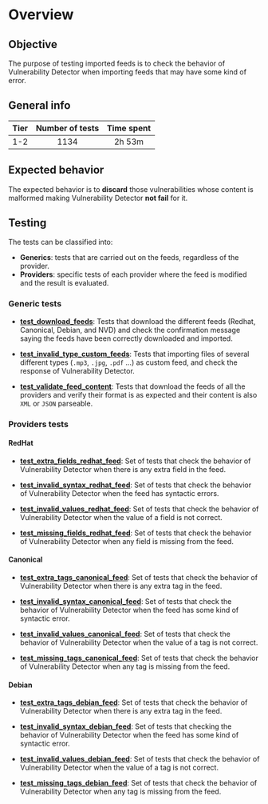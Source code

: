 # Overview

## Objective

The purpose of testing imported feeds is to check the behavior of Vulnerability Detector when importing feeds that may
have some kind of error.

## General info

|Tier | Number of tests | Time spent |
|:--:|:--:|:--:|
| 1-2 | 1134 | 2h 53m |

## Expected behavior

The expected behavior is to **discard** those vulnerabilities whose content is malformed making Vulnerability Detector
**not fail** for it.

## Testing

The tests can be classified into:

- **Generics**: tests that are carried out on the feeds, regardless of the provider.
- **Providers**: specific tests of each provider where the feed is modified and the result is evaluated.

### Generic tests

- **[test_download_feeds](test_feeds/generic/test_download_feeds.md#test-download-feeds)**: Tests that download
the different feeds (Redhat, Canonical, Debian, and NVD) and check the confirmation message saying the feeds have been
correctly downloaded and imported.

- **[test_invalid_type_custom_feeds](test_feeds/generic/test_invalid_type_custom_feeds.md#test-invalid-type-custom-feeds)**:
Tests that importing files of several different types (`.mp3`, `.jpg`, `.pdf` ...) as custom feed, and check the
response of Vulnerability Detector.

- **[test_validate_feed_content](test_feeds/generic/test_validate_feed_content.md#test-validate-feed-content)**:
Tests that download the feeds of all the providers and verify their format is as expected and their content is also
`XML` or `JSON` parseable.

### Providers tests

#### RedHat

- **[test_extra_fields_redhat_feed](test_feeds/redhat/test_extra_fields_redhat_feed.md#test-extra-fields-red-hat-feed)**:
Set of tests that check the behavior of Vulnerability Detector when there is any extra field in the feed.

- **[test_invalid_syntax_redhat_feed](test_feeds/redhat/test_invalid_syntax_redhat_feed.md#test-invalid-syntax-red-hat-feed)**:
Set of tests that check the behavior of Vulnerability Detector when the feed has syntactic errors.

- **[test_invalid_values_redhat_feed](test_feeds/redhat/test_invalid_values_redhat_feed.md#test-invalid-values-red-hat-feed)**:
Set of tests that check the behavior of Vulnerability Detector when the value of a field is not correct.

- **[test_missing_fields_redhat_feed](test_feeds/redhat/test_missing_fields_redhat_feed.md#test-missing-fields-red-hat-feed)**:
Set of tests that check the behavior of Vulnerability Detector when any field is missing from the feed.

#### Canonical

- **[test_extra_tags_canonical_feed](test_feeds/canonical/test_extra_tags_canonical_feed.md#test-extra-tags-canonical-feed)**:
Set of tests that check the behavior of Vulnerability Detector when there is any extra tag in the feed.

- **[test_invalid_syntax_canonical_feed](test_feeds/canonical/test_invalid_syntax_canonical_feed.md#test-invalid-syntax-canonical-feed)**:
Set of tests that check the behavior of Vulnerability Detector when the feed has some kind of syntactic error.

- **[test_invalid_values_canonical_feed](test_feeds/canonical/test_invalid_values_canonical_feed.md#test-invalid-values-canonical-feed)**:
Set of tests that check the behavior of Vulnerability Detector when the value of a tag is not correct.

- **[test_missing_tags_canonical_feed](test_feeds/canonical/test_missing_tags_canonical_feed.md#test-missing-tags-canonical-feed)**:
 Set of tests that check the behavior of Vulnerability Detector when any tag is missing from the feed.

#### Debian

- **[test_extra_tags_debian_feed](test_feeds/debian/test_extra_tags_debian_feed.md#test-extra-tags-debian-feed)**:
Set of tests that check the behavior of Vulnerability Detector when there is any extra tag in the feed.

- **[test_invalid_syntax_debian_feed](test_feeds/debian/test_invalid_syntax_debian_feed.md#test-invalid-syntax-debian-feed)**:
Set of tests that checking the behavior of Vulnerability Detector when the feed has some kind of syntactic error.

- **[test_invalid_values_debian_feed](test_feeds/debian/test_invalid_values_debian_feed.md#test-invalid-values-debian-feed)**:
Set of tests that check the behavior of Vulnerability Detector when the value of a tag is not correct.

- **[test_missing_tags_debian_feed](test_feeds/debian/test_missing_tags_debian_feed.md#test-missing-tags-debian-feed)**:
Set of tests that check the behavior of Vulnerability Detector when any tag is missing from the feed.
